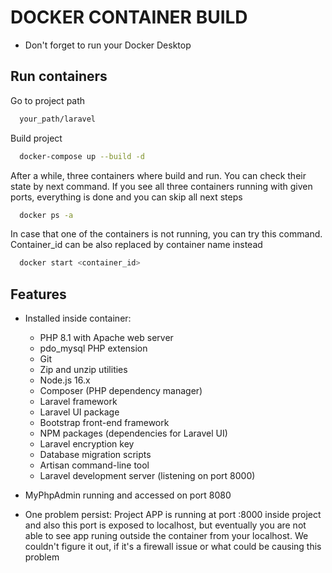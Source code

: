 
# DOCKER CONTAINER BUILD

* Don't forget to run your Docker Desktop 



## Run containers

Go to project path

```bash
  your_path/laravel
```

Build project

```bash
  docker-compose up --build -d
```

After a while, three containers where build and run. You can check their state by next command. If you see all three containers running with given ports, everything is done and you can skip all next steps 

```bash
  docker ps -a
```

In case that one of the containers is not running, you can try this command. Container_id can be also replaced by container name instead

```bash
  docker start <container_id>
```




## Features

- Installed inside container:
    - PHP 8.1 with Apache web server
    - pdo_mysql PHP extension
    - Git
    - Zip and unzip utilities
    - Node.js 16.x
    - Composer (PHP dependency manager)
    - Laravel framework
    - Laravel UI package
    - Bootstrap front-end framework
    - NPM packages (dependencies for Laravel UI)
    - Laravel encryption key
    - Database migration scripts
    - Artisan command-line tool
    - Laravel development server (listening on port 8000)

- MyPhpAdmin running and accessed on port 8080
- One problem persist: Project APP is running at port :8000 inside project and also this port is exposed to localhost, but eventually you are not able to see app runing outside the container from your localhost. We couldn't figure it out, if it's a firewall issue or what could be causing this problem


